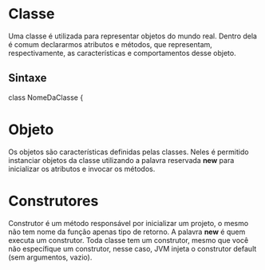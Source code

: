 # Classe

Uma classe é utilizada para representar objetos do mundo real. Dentro dela é comum declararmos atributos e métodos, que representam, respectivamente, as características e comportamentos desse objeto. 

## Sintaxe

<modificador de acesso> class NomeDaClasse {

# Objeto

Os objetos são características definidas pelas classes. Neles é permitido instanciar objetos da classe utilizando a palavra reservada **new** para inicializar os atributos e invocar os métodos.

# Construtores

Construtor é um método responsável por inicializar um projeto, o mesmo não tem nome da função apenas tipo de retorno. A palavra **new** é quem executa um construtor. Toda classe tem um construtor, mesmo que você não específique um construtor, nesse caso, JVM injeta o construtor default (sem argumentos, vazio). 
